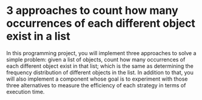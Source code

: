# 3 approaches to count how many occurrences of each different object exist in a list
In this programming project, you will implement three approaches to solve a simple problem: given a list of  objects, count how many occurrences of each different object exist in that list; which is the same as determining the frequency distribution of different objects in the list. In addition to that, you will also implement a component whose goal is to experiment with those three alternatives to measure the efficiency of each strategy in terms of execution time. 
